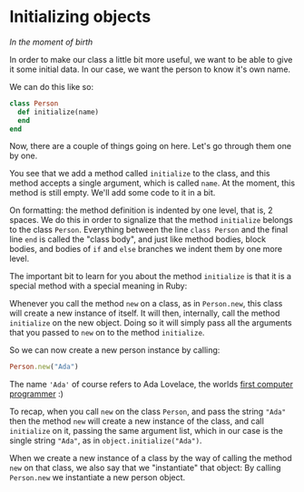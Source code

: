 # Initializing objects

*In the moment of birth*

In order to make our class a little bit more useful, we want to be able to give
it some initial data. In our case, we want the person to know it's own name.

We can do this like so:

```ruby
class Person
  def initialize(name)
  end
end
```

Now, there are a couple of things going on here. Let's go through them one by
one.

You see that we add a method called `initialize` to the class, and this method
accepts a single argument, which is called `name`. At the moment, this method
is still empty. We'll add some code to it in a bit.

On formatting: the method definition is indented by one level, that is, 2
spaces. We do this in order to signalize that the method `initialize` belongs
to the class `Person`. Everything between the line `class Person` and the
final line `end` is called the "class body", and just like method bodies, block
bodies, and bodies of `if` and `else` branches we indent them by one more
level.

The important bit to learn for you about the method `initialize` is that it is
a special method with a special meaning in Ruby:

Whenever you call the method `new` on a class, as in `Person.new`, this class
will create a new instance of itself. It will then, internally, call the method
`initialize` on the new object. Doing so it will simply pass all the arguments
that you passed to `new` on to the method `initialize`.

So we can now create a new person instance by calling:

```ruby
Person.new("Ada")
```

The name `'Ada'` of course refers to Ada Lovelace, the worlds [first computer
programmer](http://en.wikipedia.org/wiki/Ada_Lovelace) :)

To recap, when you call `new` on the class `Person`, and pass the string
`"Ada"` then the method `new` will create a new instance of the class, and call
`initialize` on it, passing the same argument list, which in our case is the
single string `"Ada"`, as in `object.initialize("Ada")`.

When we create a new instance of a class by the way of calling the method `new`
on that class, we also say that we "instantiate" that object: By calling
`Person.new` we instantiate a new person object.

